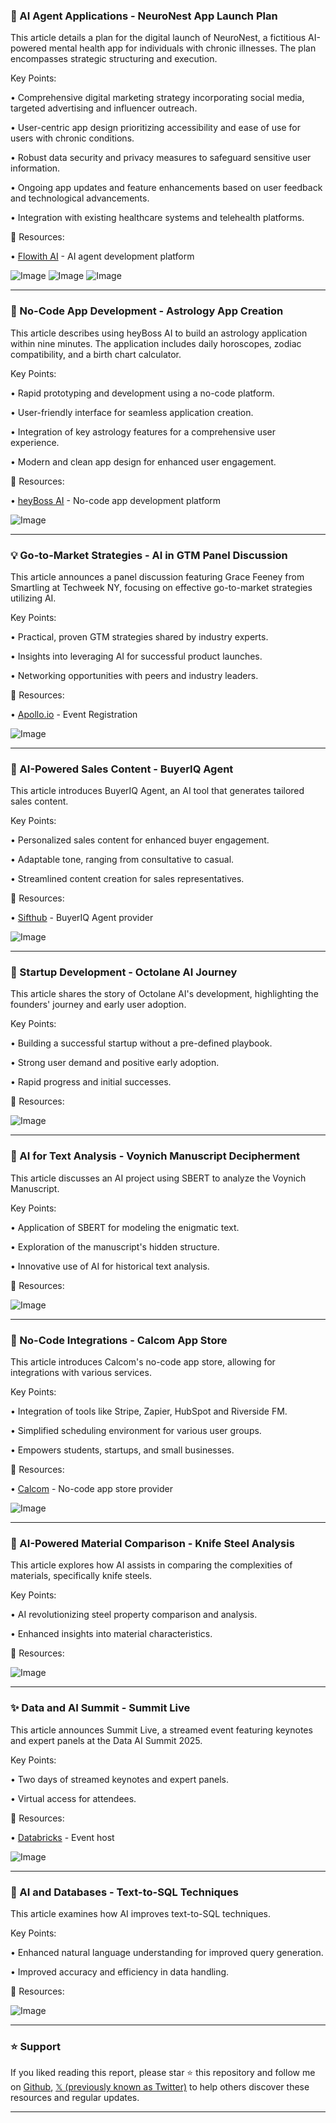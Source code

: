 ### 🤖 AI Agent Applications - NeuroNest App Launch Plan

This article details a plan for the digital launch of NeuroNest, a fictitious AI-powered mental health app for individuals with chronic illnesses.  The plan encompasses strategic structuring and execution.

Key Points:

• Comprehensive digital marketing strategy incorporating social media, targeted advertising and influencer outreach.


• User-centric app design prioritizing accessibility and ease of use for users with chronic conditions.


• Robust data security and privacy measures to safeguard sensitive user information.


• Ongoing app updates and feature enhancements based on user feedback and technological advancements.


• Integration with existing healthcare systems and telehealth platforms.


🔗 Resources:

• [Flowith AI](https://x.com/flowith_ai) - AI agent development platform

![Image](https://pbs.twimg.com/media/GrVILHlW4AAlOZK?format=jpg&name=900x900)
![Image](https://pbs.twimg.com/media/GrVIlbIXYAANsLb?format=jpg&name=360x360)
![Image](https://pbs.twimg.com/media/GrVIpWhXsAA085H?format=jpg&name=360x360)



---
### 🚀 No-Code App Development - Astrology App Creation

This article describes using heyBoss AI to build an astrology application within nine minutes.  The application includes daily horoscopes, zodiac compatibility, and a birth chart calculator.

Key Points:

• Rapid prototyping and development using a no-code platform.


• User-friendly interface for seamless application creation.


• Integration of key astrology features for a comprehensive user experience.


• Modern and clean app design for enhanced user engagement.



🔗 Resources:

• [heyBoss AI](https://x.com/heybossAI) - No-code app development platform

![Image](https://pbs.twimg.com/ext_tw_video_thumb/1924528874651545600/pu/img/tY-ka5K1lzUuUwLK.jpg)



---
### 💡 Go-to-Market Strategies - AI in GTM Panel Discussion

This article announces a panel discussion featuring Grace Feeney from Smartling at Techweek NY, focusing on effective go-to-market strategies utilizing AI.

Key Points:

• Practical, proven GTM strategies shared by industry experts.


• Insights into leveraging AI for successful product launches.


• Networking opportunities with peers and industry leaders.



🔗 Resources:

• [Apollo.io](https://bit.ly/3RER2bK) - Event Registration

![Image](https://pbs.twimg.com/media/GrVHqH6WoAAxrfc?format=jpg&name=small)



---
### 🤖 AI-Powered Sales Content - BuyerIQ Agent

This article introduces BuyerIQ Agent, an AI tool that generates tailored sales content.

Key Points:

• Personalized sales content for enhanced buyer engagement.


• Adaptable tone, ranging from consultative to casual.


• Streamlined content creation for sales representatives.



🔗 Resources:

• [Sifthub](https://x.com/sifthubhq) - BuyerIQ Agent provider

![Image](https://pbs.twimg.com/media/GrUMBmGbkAAFIkK?format=jpg&name=small)



---
### 🤖 Startup Development - Octolane AI Journey

This article shares the story of Octolane AI's development, highlighting the founders' journey and early user adoption.

Key Points:

• Building a successful startup without a pre-defined playbook.


• Strong user demand and positive early adoption.


• Rapid progress and initial successes.



🔗 Resources:

![Image](https://pbs.twimg.com/media/GrQasOuXYAA5cYJ?format=jpg&name=small)



---
### 🤖 AI for Text Analysis - Voynich Manuscript Decipherment

This article discusses an AI project using SBERT to analyze the Voynich Manuscript.

Key Points:

• Application of SBERT for modeling the enigmatic text.


• Exploration of the manuscript's hidden structure.


• Innovative use of AI for historical text analysis.


🔗 Resources:

![Image](https://pbs.twimg.com/media/GrQb04ZWwAAGOWO?format=jpg&name=small)



---
### 🚀 No-Code Integrations - Calcom App Store

This article introduces Calcom's no-code app store, allowing for integrations with various services.

Key Points:

• Integration of tools like Stripe, Zapier, HubSpot and Riverside FM.


• Simplified scheduling environment for various user groups.


• Empowers students, startups, and small businesses.


🔗 Resources:

• [Calcom](https://x.com/calcom) - No-code app store provider

![Image](https://pbs.twimg.com/media/GrQHGDKWMAAzqUO?format=jpg&name=small)


---
### 🤖 AI-Powered Material Comparison - Knife Steel Analysis

This article explores how AI assists in comparing the complexities of materials, specifically knife steels.


Key Points:

• AI revolutionizing steel property comparison and analysis.


• Enhanced insights into material characteristics.



🔗 Resources:

![Image](https://pbs.twimg.com/media/GrLSPrcXYAAgF0S?format=jpg&name=small)



---
### ✨ Data and AI Summit - Summit Live

This article announces Summit Live, a streamed event featuring keynotes and expert panels at the Data AI Summit 2025.

Key Points:

• Two days of streamed keynotes and expert panels.


• Virtual access for attendees.



🔗 Resources:

• [Databricks](https://x.com/databricks) - Event host

![Image](https://pbs.twimg.com/media/GrLQZYSW4AA3HCA?format=jpg&name=small)



---
### 🤖 AI and Databases - Text-to-SQL Techniques

This article examines how AI improves text-to-SQL techniques.

Key Points:

• Enhanced natural language understanding for improved query generation.


• Improved accuracy and efficiency in data handling.



🔗 Resources:

![Image](https://pbs.twimg.com/media/GrH2iMJW8AAQUCL?format=jpg&name=small)


---

### ⭐️ Support

If you liked reading this report, please star ⭐️ this repository and follow me on [Github](https://github.com/Drix10), [𝕏 (previously known as Twitter)](https://x.com/DRIX_10_) to help others discover these resources and regular updates.

---